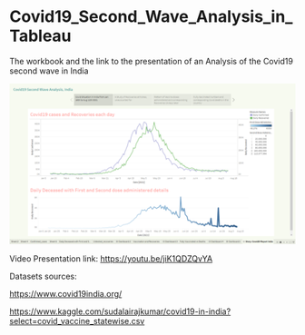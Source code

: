 # Covid19_Second_Wave_Analysis_in_Tableau
The workbook and the link to the presentation of an Analysis of the Covid19 second wave in India

![head_img](https://github.com/Aviator16/Covid19_Second_Wave_Analysis_in_Tableau/blob/main/Image/Tableau%20-%20Covid19%20analysis%2014-08-2021%2011_57_32.png?raw=true)

Video Presentation link: https://youtu.be/jiK1QDZQvYA

Datasets sources:

https://www.covid19india.org/

https://www.kaggle.com/sudalairajkumar/covid19-in-india?select=covid_vaccine_statewise.csv
